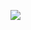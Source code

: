 <p align="left">
  <img src="https://api.boot.dev/v1/users/public/fab0f574-6036-44d4-b886-d3a8506389c6/thumbnail" >
</p>
